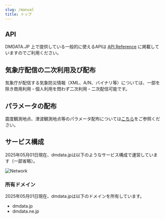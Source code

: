 ```yaml
---
slug: /manual
title: トップ
---
```


## API

DMDATA.JP 上で提供している一般的に使えるAPIは
[API Reference](/docs/reference/index.md)
に掲載していますのでご利用ください。

## 気象庁配信の二次利用及び配布

気象庁が配信する気象防災情報（XML、A/N、バイナリ等）については、一部を除き商用利用・個人利用を問わず二次利用・二次配信可能です。

## パラメータの配布

震度観測地点、津波観測地点等のパラメータ配布については[こちら](/docs/parameter.md)をご参照ください。

## サービス構成

2025年05月01日現在、dmdata.jpは以下のようなサービス構成で運営しています（一部省略）。

![Network](/img/network.svg)

### 所有ドメイン

2025年05月01日現在、dmdata.jpは以下のドメインを所有しています。

* dmdata.jp
* dmdata.ne.jp
